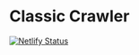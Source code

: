 # Classic Crawler

[![Netlify Status](https://api.netlify.com/api/v1/badges/ca9f1b92-04b7-4fa8-85fe-0f0b1dcde9d1/deploy-status)](https://app.netlify.com/sites/classiccrawler/deploys)